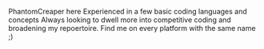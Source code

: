 PhantomCreaper here
Experienced in a few basic coding languages and concepts
Always looking to dwell more into competitive coding and broadening my repoertoire.
Find me on every platform with the same name ;)

<!---
PhantomCreaper/PhantomCreaper is a ✨ special ✨ repository because its `README.md` (this file) appears on your GitHub profile.
You can click the Preview link to take a look at your changes.
--->
